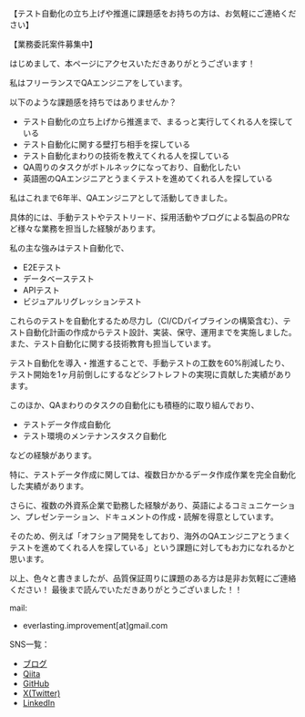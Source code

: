 【テスト自動化の立ち上げや推進に課題感をお持ちの方は、お気軽にご連絡ください】

【業務委託案件募集中】

はじめまして、本ページにアクセスいただきありがとうございます！

私はフリーランスでQAエンジニアをしています。

以下のような課題感を持ちではありませんか？
* テスト自動化の立ち上げから推進まで、まるっと実行してくれる人を探している
* テスト自動化に関する壁打ち相手を探している
* テスト自動化まわりの技術を教えてくれる人を探している
* QA周りのタスクがボトルネックになっており、自動化したい
* 英語圏のQAエンジニアとうまくテストを進めてくれる人を探している

私はこれまで6年半、QAエンジニアとして活動してきました。

具体的には、手動テストやテストリード、採用活動やブログによる製品のPRなど様々な業務を担当した経験があります。

私の主な強みはテスト自動化で、
* E2Eテスト
* データベーステスト
* APIテスト
* ビジュアルリグレッションテスト

これらのテストを自動化するため尽力し（CI/CDパイプラインの構築含む）、テスト自動化計画の作成からテスト設計、実装、保守、運用までを実施しました。また、テスト自動化に関する技術教育も担当しています。

テスト自動化を導入・推進することで、手動テストの工数を60%削減したり、テスト開始を1ヶ月前倒しにするなどシフトレフトの実現に貢献した実績があります。

このほか、QAまわりのタスクの自動化にも積極的に取り組んでおり、
* テストデータ作成自動化
* テスト環境のメンテナンスタスク自動化

などの経験があります。

特に、テストデータ作成に関しては、複数日かかるデータ作成作業を完全自動化した実績があります。

さらに、複数の外資系企業で勤務した経験があり、英語によるコミュニケーション、プレゼンテーション、ドキュメントの作成・読解を得意としています。

そのため、例えば「オフショア開発をしており、海外のQAエンジニアとうまくテストを進めてくれる人を探している」という課題に対してもお力になれるかと思います。

以上、色々と書きましたが、品質保証周りに課題のある方は是非お気軽にご連絡ください！
最後まで読んでいただきありがとうございました！！

mail:
* everlasting.improvement[at]gmail.com

SNS一覧：
* [ブログ](https://better-software-testing.hatenablog.com/)
* [Qiita](https://qiita.com/hideshis)
* [GitHub](https://github.com/hideshis)
* [X(Twitter)](https://twitter.com/hideshis_qa2)
* [LinkedIn](https://www.linkedin.com/in/hideshi-sakaguchi-ab7b871a3/)
